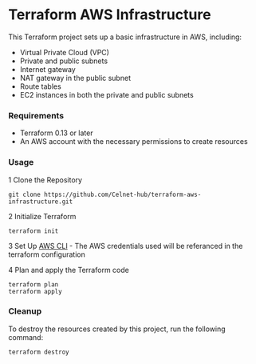 # Terraform AWS Infrastructure

This Terraform project sets up a basic infrastructure in AWS, including:
- Virtual Private Cloud (VPC)
- Private and public subnets
- Internet gateway
- NAT gateway in the public subnet
- Route tables
- EC2 instances in both the private and public subnets

### Requirements
- Terraform 0.13 or later
- An AWS account with the necessary permissions to create resources

### Usage
1 Clone the Repository
```
git clone https://github.com/Celnet-hub/terraform-aws-infrastructure.git
```

2 Initialize Terraform
```
terraform init
```
3 Set Up [AWS CLI](https://aws.amazon.com/cli/) 
    - The AWS credentials used will be referanced in the terraform configuration

4 Plan and apply the Terraform code
```
terraform plan
terraform apply
```
### Cleanup
To destroy the resources created by this project, run the following command:
```
terraform destroy
```
